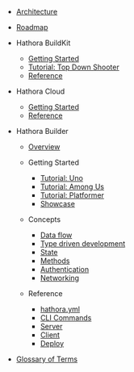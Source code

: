 - [Architecture](architecture.md)
- [Roadmap](roadmap.md)

- Hathora BuildKit

  - [Getting Started](buildkit/README.md)
  - [Tutorial: Top Down Shooter](buildkit/tutorial_topdown_shooter.md)
  - [Reference](buildkit/reference.md)

- Hathora Cloud

  - [Getting Started](cloud/README.md)
  - [Reference](cloud/reference.md)

- Hathora Builder

  - [Overview](builder/README.md)

  - Getting Started

    - [Tutorial: Uno](builder/tutorial_uno.md)
    - [Tutorial: Among Us](builder/tutorial_among_us.md)
    - [Tutorial: Platformer](builder/tutorial_platformer.md)
    - [Showcase](builder/showcase.md)

  - Concepts

    - [Data flow](builder/data-flow.md)
    - [Type driven development](builder/type-driven-development.md)
    - [State](builder/state.md)
    - [Methods](builder/methods.md)
    - [Authentication](builder/auth.md)
    - [Networking](builder/networking.md)

  - Reference

    - [hathora.yml](builder/hathora-yml.md)
    - [CLI Commands](builder/cli.md)
    - [Server](builder/server.md)
    - [Client](builder/client.md)
    - [Deploy](builder/deploy.md)

- [Glossary of Terms](glossary.md)
